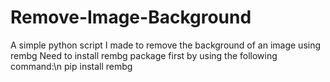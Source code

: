 # Remove-Image-Background
A simple python script I made to remove the background of an image using rembg
Need to install rembg package first by using the following command:\n
pip install rembg
